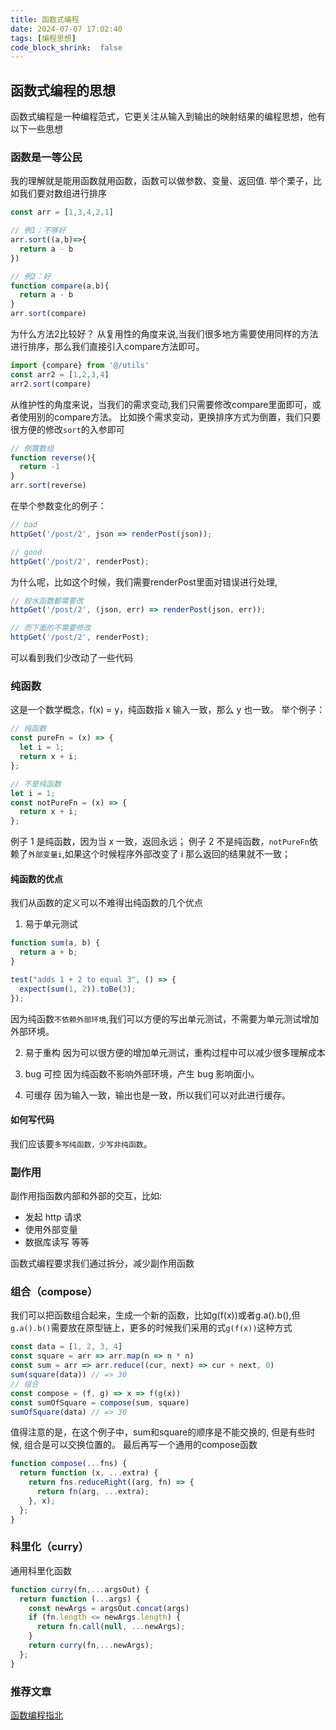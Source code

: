 ```yaml
---
title: 函数式编程
date: 2024-07-07 17:02:40
tags: [编程思想]
code_block_shrink:  false
---
```

## 函数式编程的思想

函数式编程是一种编程范式，它更关注从输入到输出的映射结果的编程思想，他有以下一些思想

### 函数是一等公民

我的理解就是能用函数就用函数，函数可以做参数、变量、返回值.
举个栗子，比如我们要对数组进行排序

```js
const arr = [1,3,4,2,1]

// 例1：不够好
arr.sort((a,b)=>{
  return a - b
})

// 例2：好
function compare(a,b){
  return a - b
}
arr.sort(compare)
```
为什么方法2比较好？
从复用性的角度来说,当我们很多地方需要使用同样的方法进行排序，那么我们直接引入compare方法即可。
```js
import {compare} from '@/utils'
const arr2 = [1,2,3,4]
arr2.sort(compare)
```
从维护性的角度来说，当我们的需求变动,我们只需要修改compare里面即可，或者使用别的compare方法。
比如换个需求变动，更换排序方式为倒置，我们只要很方便的修改`sort`的入参即可
```js
// 倒置数组
function reverse(){
  return -1
}
arr.sort(reverse)
```
在举个参数变化的例子：
```js
// bad
httpGet('/post/2', json => renderPost(json));

// good
httpGet('/post/2', renderPost); 
```
为什么呢，比如这个时候，我们需要renderPost里面对错误进行处理,
```js
// 胶水函数都需要改
httpGet('/post/2', (json, err) => renderPost(json, err));

// 而下面的不需要修改
httpGet('/post/2', renderPost); 
```
可以看到我们少改动了一些代码


### 纯函数

这是一个数学概念，f(x) = y，纯函数指 x 输入一致，那么 y 也一致。
举个例子：

```js
// 纯函数
const pureFn = (x) => {
  let i = 1;
  return x + i;
};

// 不是纯函数
let i = 1;
const notPureFn = (x) => {
  return x + i;
};
```

例子 1 是纯函数，因为当 x 一致，返回永远；
例子 2 不是纯函数，`notPureFn`依赖了`外部变量i`,如果这个时候程序外部改变了 i 那么返回的结果就不一致；

#### 纯函数的优点

我们从函数的定义可以不难得出纯函数的几个优点

1. 易于单元测试

```js
function sum(a, b) {
  return a + b;
}

test("adds 1 + 2 to equal 3", () => {
  expect(sum(1, 2)).toBe(3);
});
```

因为纯函数`不依赖外部环境`,我们可以方便的写出单元测试，不需要为单元测试增加外部环境。

2. 易于重构
   因为可以很方便的增加单元测试，重构过程中可以减少很多理解成本

3. bug 可控
   因为纯函数不影响外部环境，产生 bug 影响面小。

4. 可缓存
   因为输入一致，输出也是一致，所以我们可以对此进行缓存。

#### 如何写代码

我们应该要`多写纯函数，少写非纯函数`。

### 副作用

副作用指函数内部和外部的交互，比如:

- 发起 http 请求
- 使用外部变量
- 数据库读写
  等等

函数式编程要求我们通过拆分，减少副作用函数

### 组合（compose）
我们可以把函数组合起来，生成一个新的函数，比如g(f(x))或者g.a().b(),但`g.a().b()`需要放在原型链上，更多的时候我们采用的式`g(f(x))`这种方式
```js
const data = [1, 2, 3, 4]
const square = arr => arr.map(n => n * n)
const sum = arr => arr.reduce((cur, next) => cur + next, 0)
sum(square(data)) // => 30
// 组合
const compose = (f, g) => x => f(g(x))
const sumOfSquare = compose(sum, square)
sumOfSquare(data) // => 30
```
值得注意的是，在这个例子中，sum和square的顺序是不能交换的, 但是有些时候, 组合是可以交换位置的。
最后再写一个通用的compose函数
```js
function compose(...fns) {
  return function (x, ...extra) {
    return fns.reduceRight((arg, fn) => {
      return fn(arg, ...extra);
    }, x);
  };
}
```

### 科里化（curry）
通用科里化函数
```js
function curry(fn,...argsOut) {
  return function (...args) {
    const newArgs = argsOut.concat(args)
    if (fn.length <= newArgs.length) {
      return fn.call(null, ...newArgs);
    }
    return curry(fn,...newArgs);
  };
}
```

### 推荐文章
[函数编程指北](https://llh911001.gitbooks.io/mostly-adequate-guide-chinese/content/)
